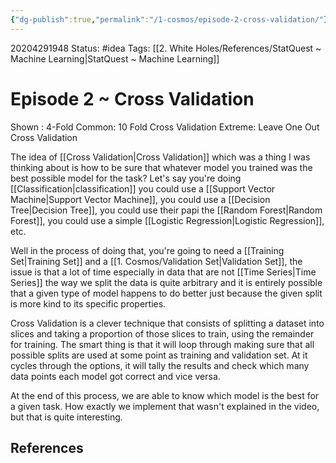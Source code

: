 ```yaml
---
{"dg-publish":true,"permalink":"/1-cosmos/episode-2-cross-validation/"}
---
```



20204291948
Status: #idea
Tags: [[2. White Holes/References/StatQuest ~ Machine Learning\|StatQuest ~ Machine Learning]]
# Episode 2 ~ Cross Validation

Shown : 4-Fold
Common: 10 Fold Cross Validation
Extreme: Leave One Out Cross Validation

The idea of [[Cross Validation\|Cross Validation]] which was a thing I was thinking about is how to be sure that whatever model you trained was the best possible model for the task? Let's say you're doing [[Classification\|classification]] you could use a [[Support Vector Machine\|Support Vector Machine]], you could use a [[Decision Tree\|Decision Tree]], you could use their papi the [[Random Forest\|Random Forest]], you could use a simple [[Logistic Regression\|Logistic Regression]], etc.

Well in the process of doing that, you're going to need a [[Training Set\|Training Set]] and a [[1. Cosmos/Validation Set\|Validation Set]], the issue is that a lot of time especially in data that are not [[Time Series\|Time Series]] the way we split the data is quite arbitrary and it is entirely possible that a given type of model happens to do better just because the given split is more kind to its specific properties.

Cross Validation is a clever technique that consists of splitting a dataset into slices and taking a proportion of those slices to train, using the remainder for training. The smart thing is that it will loop through making sure that all possible splits are used at some point as training and validation set. At it cycles through the options, it will tally the results and check which many data points each model got correct and vice versa. 

At the end of this process, we are able to know which model is the best for a given task. How exactly we implement that wasn't explained in the video, but that is quite interesting.

## References
